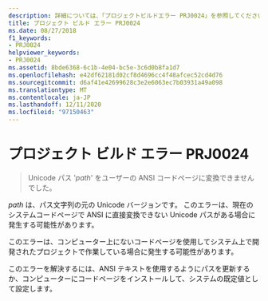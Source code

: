 ```yaml
---
description: 詳細については、「プロジェクトビルドエラー PRJ0024」を参照してください。
title: プロジェクト ビルド エラー PRJ0024
ms.date: 08/27/2018
f1_keywords:
- PRJ0024
helpviewer_keywords:
- PRJ0024
ms.assetid: 8bde6368-6c1b-4e04-bc5e-3c6d0b8fa1d7
ms.openlocfilehash: e42df62181d02cf8d4696cc4f48afcec52cd4d76
ms.sourcegitcommit: d6af41e42699628c3e2e6063ec7b03931a49a098
ms.translationtype: MT
ms.contentlocale: ja-JP
ms.lasthandoff: 12/11/2020
ms.locfileid: "97150463"
---
```

# <a name="project-build-error-prj0024"></a>プロジェクト ビルド エラー PRJ0024

> Unicode パス '*path*' をユーザーの ANSI コードページに変換できませんでした。

*path* は、パス文字列の元の Unicode バージョンです。 このエラーは、現在のシステムコードページで ANSI に直接変換できない Unicode パスがある場合に発生する可能性があります。

このエラーは、コンピューター上にないコードページを使用してシステム上で開発されたプロジェクトで作業している場合に発生する可能性があります。

このエラーを解決するには、ANSI テキストを使用するようにパスを更新するか、コンピューターにコードページをインストールして、システムの既定値として設定します。

